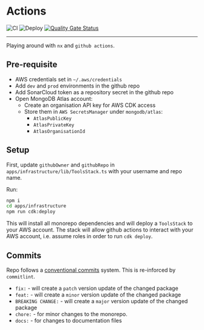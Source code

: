 # Actions

![CI](https://github.com/ashleyjtaylor/actions/actions/workflows/ci.yml/badge.svg)
![Deploy](https://github.com/ashleyjtaylor/actions/actions/workflows/deploy.yml/badge.svg)
[![Quality Gate Status](https://sonarcloud.io/api/project_badges/measure?project=ashleyjtaylor_actions&metric=alert_status)](https://sonarcloud.io/summary/new_code?id=ashleyjtaylor_actions)

---

Playing around with `nx` and `github actions`.

## Pre-requisite

- AWS credentials set in `~/.aws/credentials`
- Add `dev` and `prod` environments in the github repo
- Add SonarCloud token as a repository secret in the github repo
- Open MongoDB Atlas account:
  - Create an organisation API key for AWS CDK access
  - Store them in `AWS SecretsManager` under `mongodb/atlas`:
    - `AtlasPublicKey`
    - `AtlasPrivateKey`
    - `AtlasOrganisationId`

## Setup

First, update `githubOwner` and `githubRepo` in `apps/infrastructure/lib/ToolsStack.ts` with your username and repo name.

Run:

```bash
npm i
cd apps/infrastructure
npm run cdk:deploy
```

This will install all monorepo dependencies and will deploy a `ToolsStack` to your AWS account. The stack will allow github actions to interact with your AWS account, i.e. assume roles in order to run `cdk deploy`.

## Commits

Repo follows a [conventional commits](https://www.conventionalcommits.org/en/v1.0.0-beta.4/) system. This is re-inforced by `commitlint`.

- `fix:` - will create a `patch` version update of the changed package
- `feat:` - will create a `minor` version update of the changed package
- `BREAKING CHANGE:` - will create a `major` version update of the changed package
- `chore:` - for minor changes to the monorepo.
- `docs:` - for changes to documentation files
